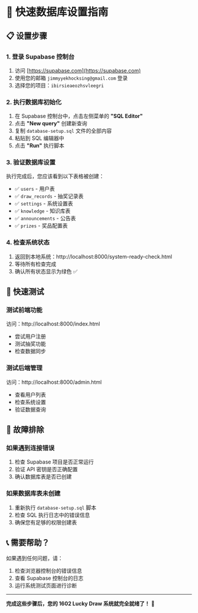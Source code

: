 # 🚀 快速数据库设置指南

## 📋 设置步骤

### 1. 登录 Supabase 控制台
1. 访问 [https://supabase.com](https://supabase.com)
2. 使用您的邮箱 `jimmyyekhocksing@gmail.com` 登录
3. 选择您的项目：`ibirsieaeozhsvleegri`

### 2. 执行数据库初始化
1. 在 Supabase 控制台中，点击左侧菜单的 **"SQL Editor"**
2. 点击 **"New query"** 创建新查询
3. 复制 `database-setup.sql` 文件的全部内容
4. 粘贴到 SQL 编辑器中
5. 点击 **"Run"** 执行脚本

### 3. 验证数据库设置
执行完成后，您应该看到以下表格被创建：
- ✅ `users` - 用户表
- ✅ `draw_records` - 抽奖记录表
- ✅ `settings` - 系统设置表
- ✅ `knowledge` - 知识库表
- ✅ `announcements` - 公告表
- ✅ `prizes` - 奖品配置表

### 4. 检查系统状态
1. 返回到本地系统：http://localhost:8000/system-ready-check.html
2. 等待所有检查完成
3. 确认所有状态显示为绿色 ✅

## 🎯 快速测试

### 测试前端功能
访问：http://localhost:8000/index.html
- 尝试用户注册
- 测试抽奖功能
- 检查数据同步

### 测试后端管理
访问：http://localhost:8000/admin.html
- 查看用户列表
- 检查系统设置
- 验证数据查询

## 🔧 故障排除

### 如果遇到连接错误
1. 检查 Supabase 项目是否正常运行
2. 验证 API 密钥是否正确配置
3. 确认数据库表是否已创建

### 如果数据库表未创建
1. 重新执行 `database-setup.sql` 脚本
2. 检查 SQL 执行日志中的错误信息
3. 确保您有足够的权限创建表

## 📞 需要帮助？

如果遇到任何问题，请：
1. 检查浏览器控制台的错误信息
2. 查看 Supabase 控制台的日志
3. 运行系统测试页面进行诊断

---

**完成这些步骤后，您的 1602 Lucky Draw 系统就完全就绪了！** 🎉
